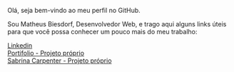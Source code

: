 Olá, seja bem-vindo ao meu perfil no GitHub.

Sou Matheus Biesdorf, Desenvolvedor Web, e trago aqui alguns links úteis para que você possa conhecer um pouco mais do meu trabalho:

[Linkedin](www.linkedin.com/in/matheus-biesdorf) <br/>
[Portifolio - Projeto próprio](https://portifolio-seven-plum-21.vercel.app/) <br/>
[Sabrina Carpenter - Projeto próprio](https://sabrina-carpenter.vercel.app/) <br/>


